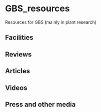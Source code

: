 # GBS_resources
Resources for GBS (mainly in plant research)

## Facilities
## Reviews
## Articles
## Videos
## Press and other media
